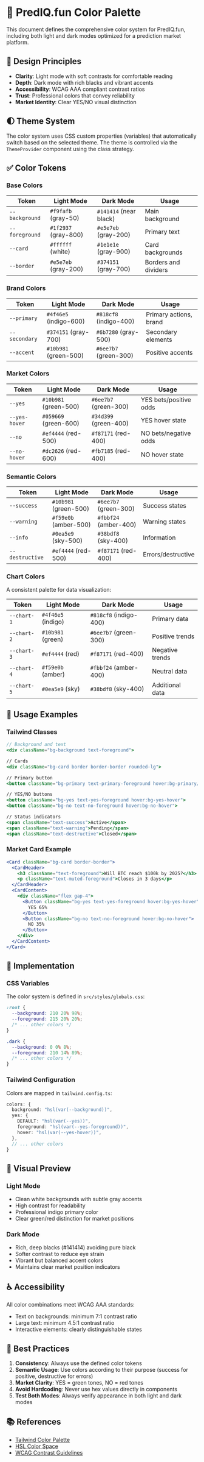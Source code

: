 # 🎨 PredIQ.fun Color Palette

This document defines the comprehensive color system for PredIQ.fun, including both light and dark modes optimized for a prediction market platform.

## 🎯 Design Principles

- **Clarity**: Light mode with soft contrasts for comfortable reading
- **Depth**: Dark mode with rich blacks and vibrant accents
- **Accessibility**: WCAG AAA compliant contrast ratios
- **Trust**: Professional colors that convey reliability
- **Market Identity**: Clear YES/NO visual distinction

## 🌓 Theme System

The color system uses CSS custom properties (variables) that automatically switch based on the selected theme. The theme is controlled via the `ThemeProvider` component using the class strategy.

## ✅ Color Tokens

### Base Colors

| Token | Light Mode | Dark Mode | Usage |
|-------|------------|-----------|--------|
| `--background` | `#f9fafb` (gray-50) | `#141414` (near black) | Main background |
| `--foreground` | `#1f2937` (gray-800) | `#e5e7eb` (gray-200) | Primary text |
| `--card` | `#ffffff` (white) | `#1e1e1e` (gray-900) | Card backgrounds |
| `--border` | `#e5e7eb` (gray-200) | `#374151` (gray-700) | Borders and dividers |

### Brand Colors

| Token | Light Mode | Dark Mode | Usage |
|-------|------------|-----------|--------|
| `--primary` | `#4f46e5` (indigo-600) | `#818cf8` (indigo-400) | Primary actions, brand |
| `--secondary` | `#374151` (gray-700) | `#6b7280` (gray-500) | Secondary elements |
| `--accent` | `#10b981` (green-500) | `#6ee7b7` (green-300) | Positive accents |

### Market Colors

| Token | Light Mode | Dark Mode | Usage |
|-------|------------|-----------|--------|
| `--yes` | `#10b981` (green-500) | `#6ee7b7` (green-300) | YES bets/positive odds |
| `--yes-hover` | `#059669` (green-600) | `#34d399` (green-400) | YES hover state |
| `--no` | `#ef4444` (red-500) | `#f87171` (red-400) | NO bets/negative odds |
| `--no-hover` | `#dc2626` (red-600) | `#fb7185` (red-400) | NO hover state |

### Semantic Colors

| Token | Light Mode | Dark Mode | Usage |
|-------|------------|-----------|--------|
| `--success` | `#10b981` (green-500) | `#6ee7b7` (green-300) | Success states |
| `--warning` | `#f59e0b` (amber-500) | `#fbbf24` (amber-400) | Warning states |
| `--info` | `#0ea5e9` (sky-500) | `#38bdf8` (sky-400) | Information |
| `--destructive` | `#ef4444` (red-500) | `#f87171` (red-400) | Errors/destructive |

### Chart Colors

A consistent palette for data visualization:

| Token | Light Mode | Dark Mode | Usage |
|-------|------------|-----------|--------|
| `--chart-1` | `#4f46e5` (indigo) | `#818cf8` (indigo-400) | Primary data |
| `--chart-2` | `#10b981` (green) | `#6ee7b7` (green-300) | Positive trends |
| `--chart-3` | `#ef4444` (red) | `#f87171` (red-400) | Negative trends |
| `--chart-4` | `#f59e0b` (amber) | `#fbbf24` (amber-400) | Neutral data |
| `--chart-5` | `#0ea5e9` (sky) | `#38bdf8` (sky-400) | Additional data |

## 🎨 Usage Examples

### Tailwind Classes

```jsx
// Background and text
<div className="bg-background text-foreground">

// Cards
<div className="bg-card border border-border rounded-lg">

// Primary button
<button className="bg-primary text-primary-foreground hover:bg-primary/90">

// YES/NO buttons
<button className="bg-yes text-yes-foreground hover:bg-yes-hover">
<button className="bg-no text-no-foreground hover:bg-no-hover">

// Status indicators
<span className="text-success">Active</span>
<span className="text-warning">Pending</span>
<span className="text-destructive">Closed</span>
```

### Market Card Example

```jsx
<Card className="bg-card border-border">
  <CardHeader>
    <h3 className="text-foreground">Will BTC reach $100k by 2025?</h3>
    <p className="text-muted-foreground">Closes in 3 days</p>
  </CardHeader>
  <CardContent>
    <div className="flex gap-4">
      <Button className="bg-yes text-yes-foreground hover:bg-yes-hover">
        YES 65%
      </Button>
      <Button className="bg-no text-no-foreground hover:bg-no-hover">
        NO 35%
      </Button>
    </div>
  </CardContent>
</Card>
```

## 🔧 Implementation

### CSS Variables

The color system is defined in `src/styles/globals.css`:

```css
:root {
  --background: 210 20% 98%;
  --foreground: 215 20% 20%;
  /* ... other colors */
}

.dark {
  --background: 0 0% 8%;
  --foreground: 210 14% 89%;
  /* ... other colors */
}
```

### Tailwind Configuration

Colors are mapped in `tailwind.config.ts`:

```ts
colors: {
  background: "hsl(var(--background))",
  yes: {
    DEFAULT: "hsl(var(--yes))",
    foreground: "hsl(var(--yes-foreground))",
    hover: "hsl(var(--yes-hover))",
  },
  // ... other colors
}
```

## 🌈 Visual Preview

### Light Mode
- Clean white backgrounds with subtle gray accents
- High contrast for readability
- Professional indigo primary color
- Clear green/red distinction for market positions

### Dark Mode
- Rich, deep blacks (#141414) avoiding pure black
- Softer contrast to reduce eye strain
- Vibrant but balanced accent colors
- Maintains clear market position indicators

## ♿ Accessibility

All color combinations meet WCAG AAA standards:
- Text on backgrounds: minimum 7:1 contrast ratio
- Large text: minimum 4.5:1 contrast ratio
- Interactive elements: clearly distinguishable states

## 🚀 Best Practices

1. **Consistency**: Always use the defined color tokens
2. **Semantic Usage**: Use colors according to their purpose (success for positive, destructive for errors)
3. **Market Clarity**: YES = green tones, NO = red tones
4. **Avoid Hardcoding**: Never use hex values directly in components
5. **Test Both Modes**: Always verify appearance in both light and dark modes

## 📚 References

- [Tailwind Color Palette](https://tailwindcss.com/docs/customizing-colors)
- [HSL Color Space](https://developer.mozilla.org/en-US/docs/Web/CSS/color_value/hsl)
- [WCAG Contrast Guidelines](https://www.w3.org/WAI/WCAG21/Understanding/contrast-minimum.html)